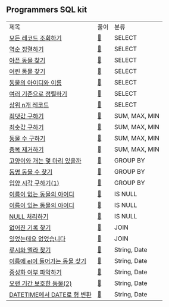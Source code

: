 ## Programmers SQL kit 
<div align="center">
    <table>
        <tr>
            <td>제목</td>
            <td>풀이</td>
            <td>분류</td>
        </tr>
        <tr>
            <td><a href="https://programmers.co.kr/learn/courses/30/lessons/59034">모든 레코드 조회하기</a></td>
            <td><a href="https://github.com/sieukim/algorithm-programmers/blob/master/sql/select/ex01.sql">📎️</a></td>
            <td>SELECT</td>
        </tr>   
        <tr>
            <td><a href="https://programmers.co.kr/learn/courses/30/lessons/59035">역순 정렬하기</a></td>
            <td><a href="https://github.com/sieukim/algorithm-programmers/blob/master/sql/select/ex02.sql">📎️</a></td>
            <td>SELECT</td>
        </tr>  
        <tr>
            <td><a href="https://programmers.co.kr/learn/courses/30/lessons/59036">아픈 동물 찾기</a></td>
            <td><a href="https://github.com/sieukim/algorithm-programmers/blob/master/sql/select/ex03.sql">📎️</a></td>
            <td>SELECT</td>
        </tr>  
        <tr>
            <td><a href="https://programmers.co.kr/learn/courses/30/lessons/59037">어린 동물 찾기</a></td>
            <td><a href="https://github.com/sieukim/algorithm-programmers/blob/master/sql/select/ex04.sql">📎️</a></td>
            <td>SELECT</td>
        </tr>  
        <tr>
            <td><a href="https://programmers.co.kr/learn/courses/30/lessons/590403">동물의 아이디와 이름</a></td>
            <td><a href="https://github.com/sieukim/algorithm-programmers/blob/master/sql/select/ex05.sql">📎️</a></td>
            <td>SELECT</td>
        </tr>  
        <tr>
            <td><a href="https://programmers.co.kr/learn/courses/30/lessons/590404">여러 기준으로 정렬하기</a></td>
            <td><a href="https://github.com/sieukim/algorithm-programmers/blob/master/sql/select/ex06.sql">📎️</a></td>
            <td>SELECT</td>
        </tr>  
        <tr>
            <td><a href="https://programmers.co.kr/learn/courses/30/lessons/590405">상위 n개 레코드</a></td>
            <td><a href="https://github.com/sieukim/algorithm-programmers/blob/master/sql/select/ex07.sql">📎️</a></td>
            <td>SELECT</td>
        </tr>  
        <tr>
            <td><a href="https://programmers.co.kr/learn/courses/30/lessons/59415">최댓값 구하기</a></td>
            <td><a href="https://github.com/sieukim/algorithm-programmers/blob/master/sql/sum_max_min/ex01.sql">📎️</a></td>
            <td>SUM, MAX, MIN</td>
        </tr>
        <tr>
            <td><a href="https://programmers.co.kr/learn/courses/30/lessons/59038">최솟값 구하기</a></td>
            <td><a href="https://github.com/sieukim/algorithm-programmers/blob/master/sql/sum_max_min/ex02.sql">📎️</a></td>
            <td>SUM, MAX, MIN</td>
        </tr>
        <tr>
            <td><a href="https://programmers.co.kr/learn/courses/30/lessons/59406">동물 수 구하기</a></td>
            <td><a href="https://github.com/sieukim/algorithm-programmers/blob/master/sql/sum_max_min/ex03.sql">📎️</a></td>
            <td>SUM, MAX, MIN</td>
        </tr>
        <tr>
            <td><a href="https://programmers.co.kr/learn/courses/30/lessons/59408">증복 제거하기</a></td>
            <td><a href="https://github.com/sieukim/algorithm-programmers/blob/master/sql/sum_max_min/ex04.sql">📎️</a></td>
            <td>SUM, MAX, MIN</td>
        </tr>
        <tr>
            <td><a href="https://programmers.co.kr/learn/courses/30/lessons/59040">고양이와 개는 몇 마리 있을까</a></td>
            <td><a href="https://github.com/sieukim/algorithm-programmers/blob/master/sql/group_by/ex01.sql">📎️</a></td>
            <td>GROUP BY</td>
        </tr>
        <tr>
            <td><a href="https://programmers.co.kr/learn/courses/30/lessons/59041">동명 동물 수 찾기</a></td>
            <td><a href="https://github.com/sieukim/algorithm-programmers/blob/master/sql/group_by/ex02.sql">📎️</a></td>
            <td>GROUP BY</td>
        </tr>
        <tr>
            <td><a href="https://programmers.co.kr/learn/courses/30/lessons/59412">입양 시각 구하기(1)</a></td>
            <td><a href="https://github.com/sieukim/algorithm-programmers/blob/master/sql/group_by/ex03.sql">📎️</a></td>
            <td>GROUP BY</td>
        </tr>
        <tr>
            <td><a href="https://programmers.co.kr/learn/courses/30/lessons/59039">이름이 없는 동물의 아이디</a></td>
            <td><a href="https://github.com/sieukim/algorithm-programmers/blob/master/sql/is_null/ex01.sql">📎</a></td>
            <td>IS NULL</td>
        </tr>
        <tr>
            <td><a href="https://programmers.co.kr/learn/courses/30/lessons/59407">이름이 있는 동물의 아이디</a></td>
            <td><a href="https://github.com/sieukim/algorithm-programmers/blob/master/sql/is_null/ex02.sql">📎</a></td>
            <td>IS NULL</td>
        </tr>
        <tr>
            <td><a href="https://programmers.co.kr/learn/courses/30/lessons/59410">NULL 처리하기</a></td>
            <td><a href="https://github.com/sieukim/algorithm-programmers/blob/master/sql/is_null/ex03.sql">📎️</a></td>
            <td>IS NULL</td>
        </tr>
        <tr>
            <td><a href="https://programmers.co.kr/learn/courses/30/lessons/59042">없어진 기록 찾기</a></td>
            <td><a href="https://github.com/sieukim/algorithm-programmers/blob/master/sql/join/ex01.sql">📎</a></td>
            <td>JOIN</td>
        </tr>        
        <tr>
            <td><a href="https://programmers.co.kr/learn/courses/30/lessons/59043">있었는데요 없었습니다</a></td>
            <td><a href="https://github.com/sieukim/algorithm-programmers/blob/master/sql/join/ex02.sql">📎</a></td>
            <td>JOIN</td>
        </tr>
        <tr>
            <td><a href="https://programmers.co.kr/learn/courses/30/lessons/59046">루시와 엘라 찾기</a></td>
            <td><a href="https://github.com/sieukim/algorithm-programmers/blob/master/sql/string_date/ex01.sql">📎</a></td>
            <td>String, Date</td>
        </tr>
        <tr>
            <td><a href="https://programmers.co.kr/learn/courses/30/lessons/59047">이름에 el이 들어가는 동물 찾기</a></td>
            <td><a href="https://github.com/sieukim/algorithm-programmers/blob/master/sql/string_date/ex02.sql">📎</a></td>
            <td>String, Date</td>
        </tr>
        <tr>
            <td><a href="https://programmers.co.kr/learn/courses/30/lessons/59409">중성화 여부 파악하기</a></td>
            <td><a href="https://github.com/sieukim/algorithm-programmers/blob/master/sql/string_date/ex03.sql">📎</a></td>
            <td>String, Date</td>
        </tr>
        <tr>
            <td><a href="https://programmers.co.kr/learn/courses/30/lessons/59411">오랜 기간 보호한 동물(2)</a></td>
            <td><a href="https://github.com/sieukim/algorithm-programmers/blob/master/sql/string_date/ex04.sql">📎</a></td>
            <td>String, Date</td>
        </tr>
        <tr>
            <td><a href="https://programmers.co.kr/learn/courses/30/lessons/59414">DATETIME에서 DATE로 형 변환</a></td>
            <td><a href="https://github.com/sieukim/algorithm-programmers/blob/master/sql/string_date/ex05.sql">📎</a></td>
            <td>String, Date</td>
        </tr>
    </table>
</div>